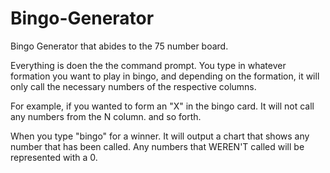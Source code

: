 # Bingo-Generator
Bingo Generator that abides to the 75 number board. 

Everything is doen the the command prompt. 
You type in whatever formation you want to play in bingo, and depending on the formation, it will only call the necessary numbers of the respective columns.

For example, if you wanted to form an "X" in the bingo card. It will not call any numbers from the N column. and so forth.

When you type "bingo" for a winner. It will output a chart that shows any number that has been called. Any numbers that WEREN'T called will be represented with a 0.

